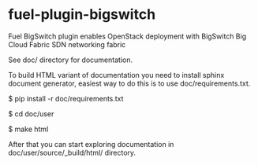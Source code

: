 fuel-plugin-bigswitch
====================

Fuel BigSwitch plugin enables OpenStack deployment with BigSwitch Big Cloud Fabric SDN
networking fabric

See doc/ directory for documentation.

To build HTML variant of documentation you need to install sphinx document generator, easiest way to do this is to use doc/requirements.txt.

$ pip install -r doc/requirements.txt

$ cd doc/user

$ make html

After that you can start exploring documentation in doc/user/source/_build/html/ directory.
